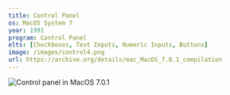 ```yaml
---
title: Control Panel
os: MacOS System 7
year: 1991
program: Control Panel
elts: [Checkboxes, Text Inputs, Numeric Inputs, Buttons]
image: /images/control4.png
url: https://archive.org/details/mac_MacOS_7.0.1_compilation
---
```


![Control panel in MacOS 7.0.1](/images/control4.png)
